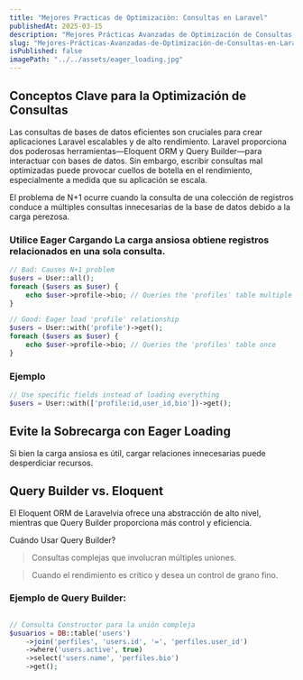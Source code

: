 ```yaml
---
title: "Mejores Practicas de Optimizaciòn: Consultas en Laravel"
publishedAt: 2025-03-15
description: "Mejores Prácticas Avanzadas de Optimización de Consultas en Laravel"
slug: "Mejores-Prácticas-Avanzadas-de-Optimización-de-Consultas-en-Laravel"
isPublished: false
imagePath: "../../assets/eager_loading.jpg"
---
```


## Conceptos Clave para la Optimización de Consultas
Las consultas de bases de datos eficientes son cruciales para crear aplicaciones Laravel escalables y de alto rendimiento. Laravel proporciona dos poderosas herramientas—Eloquent ORM y Query Builder—para interactuar con bases de datos. Sin embargo, escribir consultas mal optimizadas puede provocar cuellos de botella en el rendimiento, especialmente a medida que su aplicación se escala.

El problema de N+1 ocurre cuando la consulta de una colección de registros conduce a múltiples
consultas innecesarias de la base de datos debido a la carga perezosa.

### Utilice Eager Cargando La carga ansiosa obtiene registros relacionados en una sola consulta.

```php
// Bad: Causes N+1 problem
$users = User::all();
foreach ($users as $user) {
    echo $user->profile->bio; // Queries the 'profiles' table multiple times
}

// Good: Eager load 'profile' relationship
$users = User::with('profile')->get();
foreach ($users as $user) {
    echo $user->profile->bio; // Queries the 'profiles' table once
}
```
### Ejemplo
```php
// Use specific fields instead of loading everything
$users = User::with(['profile:id,user_id,bio'])->get();
```
## Evite la Sobrecarga con Eager Loading
Si bien la carga ansiosa es útil, cargar relaciones innecesarias puede desperdiciar recursos.

## Query Builder vs. Eloquent

El Eloquent ORM de Laravelvia ofrece una abstracción de alto nivel, mientras que Query Builder proporciona más control y eficiencia.

Cuándo Usar Query Builder?

> Consultas complejas que involucran múltiples uniones.

> Cuando el rendimiento es crítico y desea un control de grano fino.

### Ejemplo de Query Builder:
```php

// Consulta Constructor para la unión compleja
$usuarios = DB::table('users')
    ->join('perfiles', 'users.id', '=', 'perfiles.user_id')
    ->where('users.active', true)
    ->select('users.name', 'perfiles.bio')
    ->get();
```